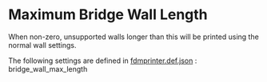 # Maximum Bridge Wall Length

When non-zero, unsupported walls longer than this will be printed using the normal wall settings.

The following settings are defined in [fdmprinter.def.json](https://github.com/smartavionics/Cura/blob/mb-master/resources/definitions/fdmprinter.def.json) : bridge_wall_max_length
